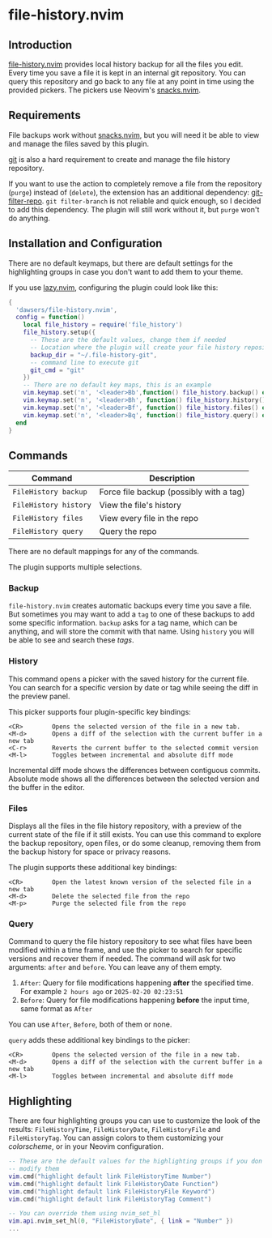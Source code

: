 # file-history.nvim

## Introduction

[file-history.nvim](https://github.com/dawsers/file-history.nvim) provides
local history backup for all the files you edit. Every time you save a file
it is kept in an internal git repository. You can query this repository and
go back to any file at any point in time using the provided pickers. The
pickers use Neovim's [snacks.nvim](https://github.com/folke/snacks.nvim).


## Requirements

File backups work without [snacks.nvim](https://github.com/folke/snacks.nvim),
but you will need it be able to view and manage the files saved by this plugin.

[git](https://git-scm.com) is also a hard requirement to create and manage
the file history repository.

If you want to use the action to completely remove a file from the
repository (`purge`) instead of (`delete`), the extension has an additional
dependency: [git-filter-repo](https://github.com/newren/git-filter-repo).
`git filter-branch` is not reliable and quick enough, so I decided to add
this dependency. The plugin will still work without it, but `purge` won't
do anything.


## Installation and Configuration

There are no default keymaps, but there are default settings for the
highlighting groups in case you don't want to add them to your theme.

If you use [lazy.nvim](https://github.com/folke/lazy.nvim), configuring the
plugin could look like this:

``` lua
{
  'dawsers/file-history.nvim',
  config = function()
    local file_history = require('file_history')
    file_history.setup({
      -- These are the default values, change them if needed
      -- Location where the plugin will create your file history repository
      backup_dir = "~/.file-history-git",
      -- command line to execute git
      git_cmd = "git"
    })
    -- There are no default key maps, this is an example
    vim.keymap.set('n', '<leader>Bb',function() file_history.backup() end, { silent = true, desc = 'named backup for file' })
    vim.keymap.set('n', '<leader>Bh', function() file_history.history() end, { silent = true, desc = 'local history of file' })
    vim.keymap.set('n', '<leader>Bf', function() file_history.files() end, { silent = true, desc = 'local history files in repo' })
    vim.keymap.set('n', '<leader>Bq', function() file_history.query() end, { silent = true, desc = 'local history query' })
  end
}
```


## Commands

| **Command**                        | **Description**                         |
|------------------------------------|-----------------------------------------|
| `FileHistory backup`               | Force file backup (possibly with a tag) |
| `FileHistory history`              | View the file's history                 |
| `FileHistory files`                | View every file in the repo             |
| `FileHistory query`                | Query the repo                          |

There are no default mappings for any of the commands.

The plugin supports multiple selections.

### Backup

`file-history.nvim` creates automatic backups every time you save a file. But
sometimes you may want to add a `tag` to one of these backups to add some
specific information. `backup` asks for a tag name, which can be anything,
and will store the commit with that name. Using `history` you will be able to
see and search these *tags*.

### History

This command opens a picker with the saved history for the current file. You
can search for a specific version by date or tag while seeing the diff in the
preview panel.

This picker supports four plugin-specific key bindings:

```
<CR>        Opens the selected version of the file in a new tab.
<M-d>       Opens a diff of the selection with the current buffer in a new tab
<C-r>       Reverts the current buffer to the selected commit version
<M-l>       Toggles between incremental and absolute diff mode
```

Incremental diff mode shows the differences between contiguous commits.
Absolute mode shows all the differences between the selected version and the
buffer in the editor.

### Files

Displays all the files in the file history repository, with a preview of
the current state of the file if it still exists. You can use this command
to explore the backup repository, open files, or do some cleanup, removing
them from the backup history for space or privacy reasons.

The plugin supports these additional key bindings:

```
<CR>        Open the latest known version of the selected file in a new tab
<M-d>       Delete the selected file from the repo
<M-p>       Purge the selected file from the repo
```

### Query

Command to query the file history repository to see what files have been
modified within a time frame, and use the picker to search for specific
versions and recover them if needed. The command will ask for two arguments:
`after` and `before`. You can leave any of them empty.

1. `After`: Query for file modifications happening **after** the specified
   time. For example `2 hours ago` or `2025-02-20 02:23:51`
2. `Before`: Query for file modifications happening **before** the input time,
   same format as `After`

You can use `After`, `Before`, both of them or none.

`query` adds these additional key bindings to the picker:

```
<CR>        Opens the selected version of the file in a new tab.
<M-d>       Opens a diff of the selection with the current buffer in a new tab
<M-l>       Toggles between incremental and absolute diff mode
```


## Highlighting

There are four highlighting groups you can use to customize the look of the
results: `FileHistoryTime`, `FileHistoryDate`, `FileHistoryFile` and
`FileHistoryTag`. You can assign colors to them customizing your *colorscheme*,
or in your Neovim configuration.


``` lua
-- These are the default values for the highlighting groups if you don't
-- modify them
vim.cmd("highlight default link FileHistoryTime Number")
vim.cmd("highlight default link FileHistoryDate Function")
vim.cmd("highlight default link FileHistoryFile Keyword")
vim.cmd("highlight default link FileHistoryTag Comment")

-- You can override them using nvim_set_hl
vim.api.nvim_set_hl(0, "FileHistoryDate", { link = "Number" })
...
```

